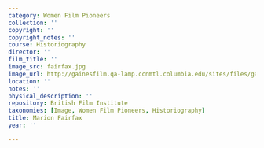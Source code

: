```yaml
---
category: Women Film Pioneers
collection: ''
copyright: ''
copyright_notes: ''
course: Historiography
director: ''
film_title: ''
image_src: fairfax.jpg
image_url: http://gainesfilm.qa-lamp.ccnmtl.columbia.edu/sites/files/gainesfilm/images/fairfax.jpg
location: ''
notes: ''
physical_description: ''
repository: British Film Institute
taxonomies: [Image, Women Film Pioneers, Historiography]
title: Marion Fairfax
year: ''

---
```

